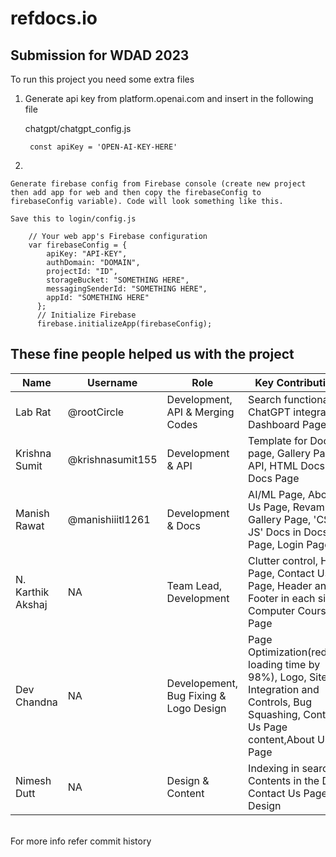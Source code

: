 # refdocs.io
## Submission for WDAD 2023


To run this project you need some extra files


1)
	Generate api key from platform.openai.com and insert in the following file

	chatgpt/chatgpt_config.js

		const apiKey = 'OPEN-AI-KEY-HERE'

2)

	Generate firebase config from Firebase console (create new project then add app for web and then copy the firebaseConfig to firebaseConfig variable). Code will look something like this.
	
	Save this to login/config.js
	
		// Your web app's Firebase configuration
		var firebaseConfig = {
		    apiKey: "API-KEY",
		    authDomain: "DOMAIN",
		    projectId: "ID",
		    storageBucket: "SOMETHING HERE",
		    messagingSenderId: "SOMETHING HERE",
		    appId: "SOMETHING HERE"
		  };
		  // Initialize Firebase
		  firebase.initializeApp(firebaseConfig);
	  


## These fine people helped us with the project


| Name | Username | Role | Key Contributions
| --- | --- | --- | --- |
| Lab Rat | @rootCircle | Development, API & Merging Codes | Search functionality, ChatGPT integration, Dashboard Page |
| Krishna Sumit | @krishnasumit155 | Development & API | Template for Docs page, Gallery Page, API, HTML Docs in Docs Page |
| Manish Rawat | @manishiiitl1261 | Development & Docs | AI/ML Page, About Us Page, Revamping Gallery Page, 'CSS & JS' Docs in Docs Page, Login Page UI |
| N. Karthik Akshaj | NA | Team Lead, Development | Clutter control, Home Page, Contact Us Page, Header and Footer in each site, Computer Courses Page |
| Dev Chandna | NA | Developement, Bug Fixing & Logo Design | Page Optimization(reduced loading time by 98%), Logo, Site Integration and Controls, Bug Squashing, Contact Us Page content,About Us Page |
| Nimesh Dutt | NA | Design & Content | Indexing in search, Contents in the Docs, Contact Us Page Design |

<br>For more info refer commit history